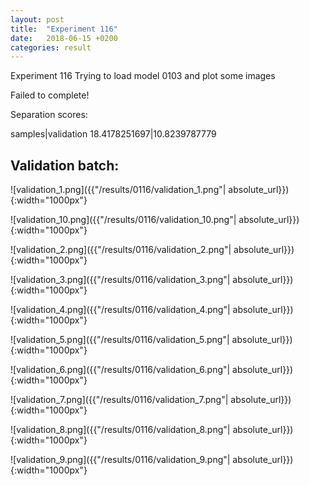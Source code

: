 ```yaml
---
layout: post
title:  "Experiment 116"
date:   2018-06-15 +0200
categories: result
---
```

Experiment 116
Trying to load model 0103 and plot some images

Failed to complete!

Separation scores:

samples|validation
18.4178251697|10.8239787779

## **Validation batch**:

![validation_1.png]({{"/results/0116/validation_1.png"| absolute_url}}){:width="1000px"}

![validation_10.png]({{"/results/0116/validation_10.png"| absolute_url}}){:width="1000px"}

![validation_2.png]({{"/results/0116/validation_2.png"| absolute_url}}){:width="1000px"}

![validation_3.png]({{"/results/0116/validation_3.png"| absolute_url}}){:width="1000px"}

![validation_4.png]({{"/results/0116/validation_4.png"| absolute_url}}){:width="1000px"}

![validation_5.png]({{"/results/0116/validation_5.png"| absolute_url}}){:width="1000px"}

![validation_6.png]({{"/results/0116/validation_6.png"| absolute_url}}){:width="1000px"}

![validation_7.png]({{"/results/0116/validation_7.png"| absolute_url}}){:width="1000px"}

![validation_8.png]({{"/results/0116/validation_8.png"| absolute_url}}){:width="1000px"}

![validation_9.png]({{"/results/0116/validation_9.png"| absolute_url}}){:width="1000px"}
